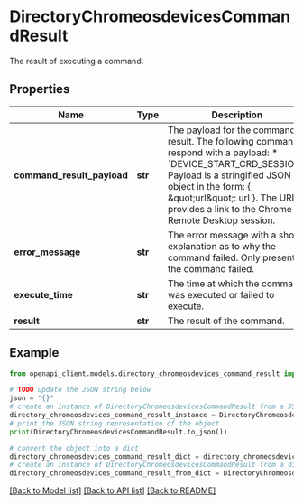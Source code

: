 # DirectoryChromeosdevicesCommandResult

The result of executing a command.

## Properties

Name | Type | Description | Notes
------------ | ------------- | ------------- | -------------
**command_result_payload** | **str** | The payload for the command result. The following commands respond with a payload: * &#x60;DEVICE_START_CRD_SESSION&#x60;: Payload is a stringified JSON object in the form: { \&quot;url\&quot;: url }. The URL provides a link to the Chrome Remote Desktop session. | [optional] 
**error_message** | **str** | The error message with a short explanation as to why the command failed. Only present if the command failed. | [optional] 
**execute_time** | **str** | The time at which the command was executed or failed to execute. | [optional] 
**result** | **str** | The result of the command. | [optional] 

## Example

```python
from openapi_client.models.directory_chromeosdevices_command_result import DirectoryChromeosdevicesCommandResult

# TODO update the JSON string below
json = "{}"
# create an instance of DirectoryChromeosdevicesCommandResult from a JSON string
directory_chromeosdevices_command_result_instance = DirectoryChromeosdevicesCommandResult.from_json(json)
# print the JSON string representation of the object
print(DirectoryChromeosdevicesCommandResult.to_json())

# convert the object into a dict
directory_chromeosdevices_command_result_dict = directory_chromeosdevices_command_result_instance.to_dict()
# create an instance of DirectoryChromeosdevicesCommandResult from a dict
directory_chromeosdevices_command_result_from_dict = DirectoryChromeosdevicesCommandResult.from_dict(directory_chromeosdevices_command_result_dict)
```
[[Back to Model list]](../README.md#documentation-for-models) [[Back to API list]](../README.md#documentation-for-api-endpoints) [[Back to README]](../README.md)


